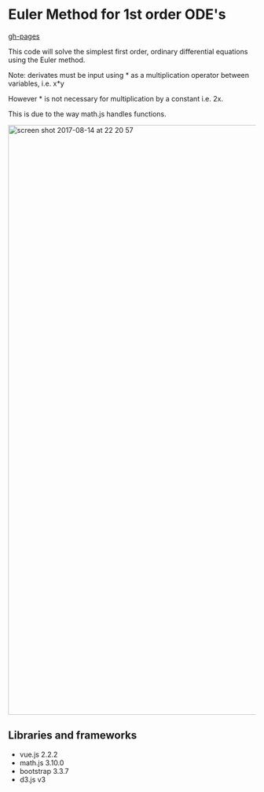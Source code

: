 # Euler Method for 1st order ODE's

[gh-pages](https://shanegibney.github.io/Euler-First-Order-ODE-s/)

This code will solve the simplest first order, ordinary differential equations using the Euler method.

Note: derivates must be input using \* as a multiplication operator between variables, i.e. x\*y

However * is not necessary for multiplication by a constant i.e. 2x.

This is due to the way math.js handles functions.

<img width="1200" alt="screen shot 2017-08-14 at 22 20 57" src="https://user-images.githubusercontent.com/17167992/29292429-ed34a56c-813e-11e7-83c8-7db300f3e100.png">

## Libraries and frameworks
- vue.js 2.2.2
- math.js 3.10.0
- bootstrap 3.3.7
- d3.js v3
